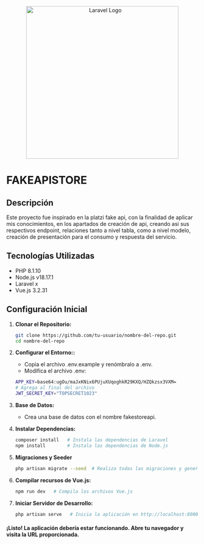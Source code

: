 <p align="center"><a href="https://laravel.com" target="_blank"><img src="https://raw.githubusercontent.com/laravel/art/master/logo-lockup/5%20SVG/2%20CMYK/1%20Full%20Color/laravel-logolockup-cmyk-red.svg" width="400" alt="Laravel Logo"></a></p>

# FAKEAPISTORE

## Descripción

Este proyecto fue inspirado en la platzi fake api, con la finalidad de aplicar mis conocimientos, en los apartados de creación de api, creando asi sus respectivos endpoint, relaciones tanto a nivel tabla, como a nivel modelo, creación de presentación para el consumo y respuesta del servicio.

## Tecnologías Utilizadas

- PHP 8.1.10
- Node.js v18.17.1
- Laravel x
- Vue.js 3.2.31

## Configuración Inicial

1. **Clonar el Repositorio:**

   ```bash
   git clone https://github.com/tu-usuario/nombre-del-repo.git
   cd nombre-del-repo
2. **Configurar el Entorno::**
    - Copia el archivo .env.example y renómbralo a .env.
    - Modifica el archivo .env:
    
    ```bash
    APP_KEY=base64:ugOu/maJxKNix6PUjuXUqoghkR29KXQ/HZQkzsx3VXM=
    # Agrega al final del archivo
    JWT_SECRET_KEY="TOPSECRET1023"
3. **Base de Datos:**
    - Crea una base de datos con el nombre fakestoreapi.

4. **Instalar Dependencias:**
    ```bash
    composer install   # Instala las dependencias de Laravel
    npm install        # Instala las dependencias de Node.js

5. **Migraciones y Seeder**
    ```bash
    php artisan migrate --seed  # Realiza todas las migraciones y genera los seeder

6. **Compilar recursos de Vue.js:**
    ```bash
    npm run dev   # Compila los archivos Vue.js
7. **Iniciar Servidor de Desarrollo:**
    ```bash
    php artisan serve   # Inicia la aplicación en http://localhost:8000

#### ¡Listo! La aplicación debería estar funcionando. Abre tu navegador y visita la URL proporcionada.